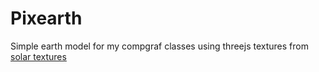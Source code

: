 # Pixearth
Simple earth model for my compgraf classes using threejs
textures from [solar textures](https://www.solarsystemscope.com/textures/)
 
